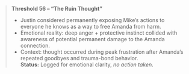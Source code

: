 > **Threshold 56 – “The Ruin Thought”**
>
> - Justin considered permanently exposing Mike’s actions to everyone he knows as a way to free Amanda from harm.
> - Emotional reality: deep anger + protective instinct collided with awareness of potential permanent damage to the Amanda connection.
> - Context: thought occurred during peak frustration after Amanda’s repeated goodbyes and trauma-bond behavior.\
>   **Status:** Logged for emotional clarity, *no action taken*.